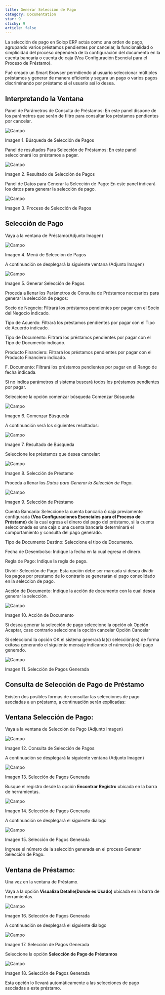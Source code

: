 ```yaml
---
title: Generar Selección de Pago
category: Documentation
star: 9
sticky: 9
article: false
---
```


La selección de pago en Solop ERP actúa como una orden de pago, agrupando varios préstamos pendientes por cancelar, la funcionalidad o simplicidad del proceso dependerá de la configuración del documento en la cuenta bancaria o cuenta de caja (Vea Configuración Esencial para el Proceso de Préstamo).

Fué creado un Smart Browser permitiendo al usuario seleccionar múltiples préstamos y generar de manera eficiente y segura un pago o varios pagos discriminando por préstamo si el usuario así lo desea.

## Interpretando la Ventana

Panel de Parámetros de Consulta de Préstamos: En este panel dispone de los parámetros que serán de filtro para consultar los préstamos pendientes por cancelar.

![Campo](/assets/img/docs/loan-management/lom-loan-image61.png)

Imagen 1. Búsqueda de Selección de Pagos

Panel de resultados Para Selección de Préstamos: En este panel seleccionará los préstamos a pagar.

![Campo](/assets/img/docs/loan-management/lom-loan-image62.png)

Imagen 2. Resultado de Selección de Pagos

Panel de Datos para Generar la Selección de Pago: En este panel indicará los datos para generar la selección de pago.

![Campo](/assets/img/docs/loan-management/lom-loan-image63.png)

Imagen 3. Proceso de Selección de Pagos

## Selección de Pago

Vaya a la ventana de Préstamo(Adjunto Imagen)

![Campo](/assets/img/docs/loan-management/lom-loan-image64.png)

Imagen 4. Menú de Selección de Pagos

A continuación se desplegará la siguiente ventana (Adjunto Imagen)

![Campo](/assets/img/docs/loan-management/lom-loan-image65.png)

Imagen 5. Generar Selección de Pagos

Proceda a llenar los Parámetros de Consulta de Préstamos necesarios para generar la selección de pagos:

Socio de Negocio: Filtrará los préstamos pendientes por pagar con el Socio del Negocio indicado.

Tipo de Acuerdo: Filtrará los préstamos pendientes por pagar con el Tipo de Acuerdo indicado.

Tipo de Documento: Filtrará los préstamos pendientes por pagar con el Tipo de Documento indicado.

Producto Financiero: Filtrará los préstamos pendientes por pagar con el Producto Financiero indicado.

F. Documento: Filtrará los préstamos pendientes por pagar en el Rango de fecha indicada.

Si no indica parámetros el sistema buscará todos los préstamos pendientes por pagar.

Seleccione la opción comenzar búsqueda Comenzar Búsqueda

![Campo](/assets/img/docs/loan-management/lom-loan-image66.png)

Imagen 6. Comenzar Búsqueda

A continuación verá los siguientes resultados:

![Campo](/assets/img/docs/loan-management/lom-loan-image67.png)

Imagen 7. Resultado de Búsqueda

Seleccione los préstamos que desea cancelar:

![Campo](/assets/img/docs/loan-management/lom-loan-image68.png)

Imagen 8. Selección de Préstamo

Proceda a llenar los _Datos para Generar la Selección de Pago_.

![Campo](/assets/img/docs/loan-management/lom-loan-image69.png)

Imagen 9. Selección de Préstamo

Cuenta Bancaria: Seleccione la cuenta bancaria ó caja previamente configurada **(Vea Configuraciones Esenciales para el Proceso de Préstamo)** de la cual egresa el dinero del pago del préstamo, si la cuenta seleccionada es una caja o una cuenta bancaria determinará el comportamiento y consulta del pago generado.

Tipo de Documento Destino: Seleccione el tipo de Documento.

Fecha de Desembolso: Indique la fecha en la cual egresa el dinero.

Regla de Pago: Indique la regla de pago.

Dividir Selección de Pago: Esta opción debe ser marcada si desea dividir los pagos por prestamo de lo contrario se generarán el pago consolidado en la seleccion de pago.

Acción de Documento: Indique la acción de documento con la cual desea generar la selección.

![Campo](/assets/img/docs/loan-management/lom-loan-image70.png)

Imagen 10. Acción de Documento

Si desea generar la selección de pago seleccione la opción ok Opción Aceptar, caso contrario seleccione la opción cancelar Opción Cancelar

Si seleccionó la opción OK el sistema generará la(s) selección(es) de forma exitosa generando el siguiente mensaje indicando el número(s) del pago generado.

![Campo](/assets/img/docs/loan-management/lom-loan-image71.png)

Imagen 11. Selección de Pagos Generada

## Consulta de Selección de Pago de Préstamo

Existen dos posibles formas de consultar las selecciones de pago asociadas a un préstamo, a continuación serán explicadas:

## Ventana Selección de Pago:

Vaya a la ventana de Selección de Pago (Adjunto Imagen)

![Campo](/assets/img/docs/loan-management/lom-loan-image72.png)

Imagen 12. Consulta de Selección de Pagos

A continuación se desplegará la siguiente ventana (Adjunto Imagen)

![Campo](/assets/img/docs/loan-management/lom-loan-image73.png)

Imagen 13. Selección de Pagos Generada

Busque el registro desde la opción **Encontrar Registro** ubicada en la barra de herramientas.

![Campo](/assets/img/docs/loan-management/lom-loan-image74.png)

Imagen 14. Selección de Pagos Generada

A continuación se desplegará el siguiente dialogo

![Campo](/assets/img/docs/loan-management/lom-loan-image75.png)

Imagen 15. Selección de Pagos Generada

Ingrese el número de la selección generada en el proceso Generar Selección de Pago.

## Ventana de Préstamo:

Una vez en la ventana de Préstamo.

Vaya a la opción **Visualiza Detalle(Donde es Usado)** ubicada en la barra de herramientas.

![Campo](/assets/img/docs/loan-management/lom-loan-image76.png)

Imagen 16. Selección de Pagos Generada

A continuación se desplegará el siguiente dialogo

![Campo](/assets/img/docs/loan-management/lom-loan-image77.png)

Imagen 17. Selección de Pagos Generada

Seleccione la opción **Selección de Pago de Préstamos**

![Campo](/assets/img/docs/loan-management/lom-loan-image78.png)

Imagen 18. Selección de Pagos Generada

Esta opción lo llevará automáticamente a las selecciones de pago asociadas a este préstamo.

